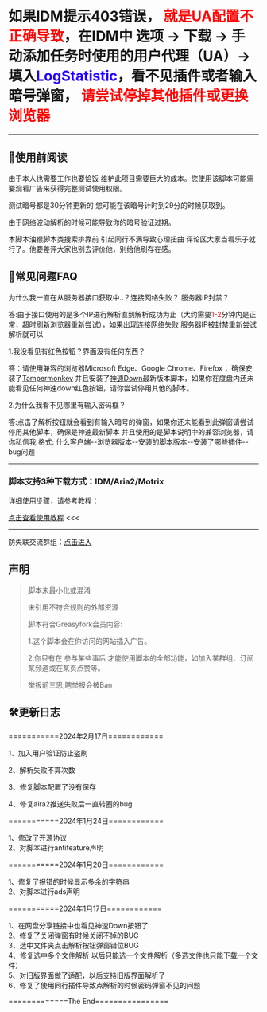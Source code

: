 <h1>如果IDM提示403错误，<span style="color:red"> 就是UA配置不正确导致</span>，在IDM中 选项 -> 下载 -> 手动添加任务时使用的用户代理（UA）-> 填入<span style="color:#2800fc">LogStatistic</span>，看不见插件或者输入暗号弹窗，<span style="color:red"> 请尝试停掉其他插件或更换浏览器 </span></h1>

<hr>

<h2>📌使用前阅读</h2>

<p>由于本人也需要工作也要恰饭 维护此项目需要巨大的成本。您使用该脚本可能需要观看广告来获得完整测试使用权限。</p>

<p>测试暗号都是30分钟更新的 您可能在该暗号计时到29分的时候获取到。</p>

<p>由于网络波动解析的时候可能导致你的暗号验证过期。</p>

<p >本脚本油猴脚本类搜索排靠前 引起同行不满导致心理扭曲 评论区大家当看乐子就行了。他要差评大家也别去评价他，别给他刷存在感。</p>

<h2>📖常见问题FAQ</h2>

<p>为什么我一直在从服务器接口获取中..？连接网络失败？ 服务器IP封禁？</p>
<p>答:由于接口使用的是多个IP进行解析直到解析成功为止（大约需要<span style="color:red">1-2</span>分钟内是正常，超时刷新浏览器重新尝试），如果出现连接网络失败 服务器IP被封禁重新尝试解析就可以</p>

<p>1.我没看见有红色按钮？界面没有任何东西？ </p>

<p>答：请使用兼容的浏览器Microsoft Edge、Google Chrome、Firefox ，确保安装了<a href="https://chrome.google.com/webstore/detail/tampermonkey/dhdgffkkebhmkfjojejmpbldmpobfkfo">Tampermonkey</a> 并且安装了<a href="https://greasyfork.org/zh-CN/scripts/480255-神速down">神速Down</a>最新版本脚本，如果你在度盘内还未能看见任何神速down红色按钮，请你尝试停用其他的脚本。</p>

<p>2.为什么我看不见哪里有输入密码框？</p>
<p>答:点击了解析按钮就会看到有输入暗号的弹窗，如果你还未能看到此弹窗请尝试停用其他脚本，确保是神速最新脚本 并且使用的是脚本说明中的兼容浏览器，请你私信我 
格式: 什么客户端--浏览器版本--安装的脚本版本--安装了哪些插件--bug问题</p>

<hr>

<h3>脚本支持3种下载方式：IDM/Aria2/Motrix</h3>

详细使用步骤，请参考教程： 

<a href="http://sswpdd.xyz/doc/doc.html" rel="nofollow">点击查看使用教程</a> &lt;&lt;&lt;<br></p>

<hr>

<p>防失联交流群组：<a href="https://t.me/ssdown" rel="nofollow">点击进入</a></p>

<h2>声明</h2>
<blockquote>
<p>脚本未最小化或混淆</p>

<p>未引用不符合规则的外部资源</p>

<p>脚本符合Greasyfork会员内容:</p>

<p>1.这个脚本会在你访问的网站插入广告。</p>

<p>2.你只有在 参与某些事后 才能使用脚本的全部功能，如加入某群组、订阅某频道或在某页点赞等。</p>

<p>举报前三思,瞎举报会被Ban</p>
</blockquote>

<h2>🛠️更新日志</h2>

===========2024年2月17日============

1、加入用户验证防止盗刷

2、解析失败不算次数

3、修复脚本配置了没有保存

4、修复aira2推送失败后一直转圈的bug


===========2024年1月24日============

1、修改了开源协议<br>
2、对脚本进行antifeature声明


===========2024年1月20日============

1、修复了报错的时候显示多余的字符串<br>
2、对脚本进行ads声明


===========2024年1月17日============

1、在网盘分享链接中也看见神速Down按钮了<br>
2、修复了关闭弹窗有时候关闭不掉的BUG<br>
3、选中文件夹点击解析按钮弹窗错位BUG<br>
4、修复选中多个文件解析 以后只能选一个文件解析（多选文件也只能下载一个文件）<br>
5、对旧版界面做了适配，以后支持旧版界面解析了<br>
6、修复了使用同行插件导致点解析的时候密码弹窗不见的问题<br>

=============The End================
